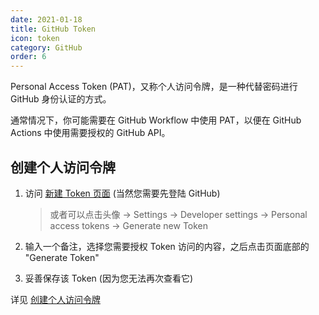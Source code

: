 ```yaml
---
date: 2021-01-18
title: GitHub Token
icon: token
category: GitHub
order: 6
---
```


Personal Access Token (PAT)，又称个人访问令牌，是一种代替密码进行 GitHub 身份认证的方式。

通常情况下，你可能需要在 GitHub Workflow 中使用 PAT，以便在 GitHub Actions 中使用需要授权的 GitHub API。

<!-- more -->

## 创建个人访问令牌

1. 访问 [新建 Token 页面](https://github.com/settings/tokens/new) (当然您需要先登陆 GitHub)

   > 或者可以点击头像 → Settings → Developer settings → Personal access tokens → Generate new Token

1. 输入一个备注，选择您需要授权 Token 访问的内容，之后点击页面底部的 "Generate Token"
1. 妥善保存该 Token (因为您无法再次查看它)

详见 [创建个人访问令牌](https://docs.github.com/cn/github/authenticating-to-github/creating-a-personal-access-token)
